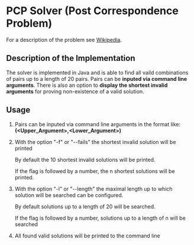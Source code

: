 # PCP Solver (Post Correspondence Problem)
For a description of the problem see [Wikipedia](https://en.wikipedia.org/wiki/Post_correspondence_problem).

## Description of the Implementation
The solver is implemented in Java and is able to find all vaild combinations of pairs up to a length of 20 pairs.
Pairs can be __inputed via command line arguments__. There is also an option to __display the shortest invalid arguments__
for proving non-existence of a valid solution.

## Usage
1. Pairs can be inputed via command line arguments in the format like:
__(<Upper_Argument>,<Lower_Argument>)__
2. With the option "-f" or "--fails" the shortest invalid solution will be printed
   
   By default the 10 shortest invalid solutions will be printed. 
   
   If the flag is followed by a number, the n shortest solutions will be printed.
3. With the option "-l" or "--length" the maximal length up to which solution will be searched can be 
   configured.
   
   By default solutions up to a length of 20 will be searched.
   
   If the flag is followed by a number, solutions up to a length of n will be searched
4. All found valid solutions will be printed to the command line
